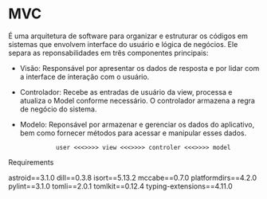# MVC

É uma arquitetura de software  para organizar e estruturar os códigos em sistemas que envolvem interface do usuário e lógica de negócios.
Ele separa as reponsabilidades em três componentes principais:


* Visão: Responsável por apresentar os dados de resposta e por lidar com a interface de interação com o usuário.
* Controlador: Recebe as entradas de usuário da view, processa e atualiza o Model conforme necessário. O controlador armazena a regra de negócio do sistema.
* Modelo: Reponsável por armazenar e gerenciar os dados do aplicativo, bem como fornecer métodos para acessar e manipular esses dados.


                user <<<>>>> view <<<>>>> controler <<<>>>> model




Requirements

astroid==3.1.0
dill==0.3.8
isort==5.13.2
mccabe==0.7.0
platformdirs==4.2.0
pylint==3.1.0
tomli==2.0.1
tomlkit==0.12.4
typing-extensions==4.11.0